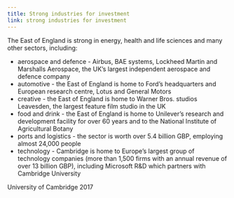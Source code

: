 ```yaml
---
title: Strong industries for investment
link: strong industries for investment
---
```

The East of England is strong in energy, health and life sciences and many other sectors, including:


- aerospace and defence - Airbus, BAE systems, Lockheed Martin and Marshalls Aerospace, the UK’s largest independent aerospace and defence company
- automotive - the East of England is home to Ford’s headquarters and European research centre, Lotus and General Motors
- creative - the East of England is home to Warner Bros. studios Leavesden, the largest feature film studio in the UK
- food and drink - the East of England is home to Unilever’s research and development facility for over 60 years and to the National Institute of Agricultural Botany
- ports and logistics - the sector is worth over 5.4 billion GBP, employing almost 24,000 people 
- technology - Cambridge is home to Europe’s largest group of technology companies (more than 1,500 firms with an annual revenue of over 13 billion GBP), including Microsoft R&D which partners with Cambridge University
<div class="region--small-text"><p>University of Cambridge 2017</p></div>
